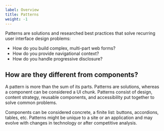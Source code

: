 ```yaml
---
label: Overview
title: Patterns
weight: -1
---
```


Patterns are solutions and researched best practices that solve recurring user interface design problems:

- How do you build complex, multi-part web forms?
- How do you provide navigational context?
- How do you handle progressive disclosure?

## How are they different from components?

A pattern is more than the sum of its parts. Patterns are solutions, whereas a component can be considered a UI chunk. Patterns consist of design, content strategy, reusable components, and accessibility put together to solve common problems.

Components can be considered concrete, a finite list: buttons, accordions, tables, etc. Patterns might be unique to a site or an application and may evolve with changes in technology or after competitive analysis.
